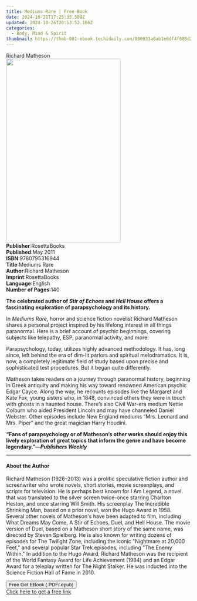 ```yaml
---
title: Mediums Rare | Free Book
date: 2024-10-21T17:25:35.509Z
updated: 2024-10-26T20:53:52.166Z
categories:
  - Body, Mind & Spirit
thumbnail: https://thmb-001-ebook.techidaily.com/800033a0ab1e6df4f685d2235eb50d58f7b9b2fff551e75fb8162753e852e52f.jpg
---
```

<main id="book-container">
  <div class="flex flex-col">
    <div class="book-brief flex-1 py-6 px-4 sm:p-6 md:py-10 md:px-8">
      <!-- brief-->
      <div class="book-brief-main">Richard Matheson</div>
    </div>
    <div
      class="book-meta-info flex-1 grid gap-4 col-start-1 col-end-3 row-start-1 sm:mb-6 sm:grid-cols-4 lg:gap-6 lg:col-start-2 lg:row-end-6 lg:row-span-6 lg:mb-0"
    >
      <div
        class="book-meta-info-left place-content-center mt-4 p-4 text-sm leading-6 col-start-2 col-span-2 dark:text-slate-400"
      >
        <img
          class="w-full h-500 object-cover rounded-lg sm:h-255 sm:col-span-2 lg:col-span-full"
          src="https://img-001-ebook.techidaily.com/ba0e933c068e5d207e71110468cdf2f6573f21aca7dd7bb3dc0d2119e540fa18.jpg"
          alt=""
          width="312"
          height="500"
        />
      </div>
      <div
        class="book-meta-info-right mt-2 col-start-1 row-start-2 col-span-3 self-center"
      >
        <!-- meta data  -->
        <div class="flex flex-col px-4 md:px-8">
          <div class="flex-1">
            <strong>Publisher</strong>:<span class="px-2">RosettaBooks</span>
          </div>
          <div class="flex-1">
            <strong>Published</strong>:<span class="px-2">May 2011</span>
          </div>
          <div class="flex-1">
            <strong>ISBN</strong>:<span class="px-2">9780795316944</span>
          </div>
          <div class="flex-1">
            <strong>Title</strong>:<span class="px-2">Mediums Rare</span>
          </div>
          <div class="flex-1">
            <strong>Author</strong>:<span class="px-2">Richard Matheson</span>
          </div>
          <div class="flex-1">
            <strong>Imprint</strong>:<span class="px-2">RosettaBooks</span>
          </div>
          <div class="flex-1">
            <strong>Language</strong>:<span class="px-2">English</span>
          </div>
          <div class="flex-1">
            <strong>Number of Pages</strong>:<span class="px-2">140</span>
          </div>
        </div>
      </div>
    </div>
    <div class="book-description flex-1 py-6 px-4 sm:p-6 md:py-10 md:px-8">
      <div class="book-description-main">
        <div accordion-content="" id="description">
          <p>
            <b
              >The celebrated author of <i>Stir of Echoes</i> and
              <i>Hell House </i>offers a fascinating exploration of
              parapsychology and its history.</b
            >
          </p>
          <p>
            In <i>Mediums Rare</i>, horror and science fiction novelist Richard
            Matheson shares a personal project inspired by his lifelong interest
            in all things paranormal. Here is a brief account of psychic
            beginnings, covering subjects like telepathy, ESP, paranormal
            activity, and more.
          </p>
          <p>
            Parapsychology, today, utilizes highly advanced methodology. It has,
            long since, left behind the era of dim-lit parlors and spiritual
            melodramatics. It is, now, a completely legitimate field of study
            based upon precise and sophisticated test procedures. But it began
            quite differently.
          </p>
          <p>
            Matheson takes readers on a journey through paranormal history,
            beginning in Greek antiquity and making his way toward renowned
            American psychic Edgar Cayce. Along the way, he recounts episodes
            like the Margaret and Kate Fox, young sisters who, in 1848,
            convinced others they were in touch with ghosts in a haunted house.
            There’s also Civil War-era medium Nettie Colburn who aided President
            Lincoln and may have channeled Daniel Webster. Other episodes
            include New England mediums “Mrs. Leonard and Mrs. Piper” and the
            great magician Harry Houdini.
          </p>
          <b
            >“Fans of parapsychology or of Matheson’s other works should enjoy
            this lively exploration of great topics that inform the genre and
            have become legendary.”—<i>Publishers Weekly</i></b
          >
        </div>
        <div class="accordion-fader"></div>
      </div>
    </div>
    <div class="book-excerpts flex-1 py-6 px-4 sm:p-6 md:py-10 md:px-8">
      <!-- excerpts-->
      <div class="book-excerpts-main">
        <hr />
        <h4 class="placeholder placeholder-heading">
          <span>About the Author</span>
        </h4>
        <p>
          Richard Matheson (1926–2013) was a prolific speculative fiction author
          and screenwriter who wrote novels, short stories, movie screenplays,
          and scripts for television. He is perhaps best known for I Am Legend,
          a novel that was translated to the silver screen twice-once starring
          Charlton Heston, and once starring Will Smith. His screenplay The
          Incredible Shrinking Man, based on a prior novel, won the Hugo Award
          in 1958. Several other novels of Matheson's have been adapted to film,
          including What Dreams May Come, A Stir of Echoes, Duel, and Hell
          House. The movie version of Duel, based on a Matheson short story of
          the same name, was directed by Steven Spielberg. He is also known for
          writing dozens of episodes for The Twilight Zone, including the iconic
          "Nightmare at 20,000 Feet," and several popular Star Trek episodes,
          including "The Enemy Within." In addition to the Hugo Award, Richard
          Matheson was the recipient of the World Fantasy Award for Life
          Achievement (1984) and an Edgar Award for a teleplay written for The
          Night Stalker. He was inducted into the Science Fiction Hall of Fame
          in 2010.
        </p>
      </div>
    </div>
    <div
      class="book-about-author flex-1 py-6 px-4 sm:p-6 md:py-10 md:px-8"
    ></div>
    <div class="book-free-get flex-1 py-6 px-4 sm:p-6 md:py-10 md:px-8">
      <button
        id="btn-free-get"
        class="bg-blue-500 hover:bg-blue-700 text-white font-bold py-2 px-4 rounded"
      >
        Free Get EBook (.PDF/.epub)
      </button>
      <div id="countdown-display" class="px-2 text-lg mt-2"></div>
      <a
        id="free-link"
        class="hidden bg-blue-500 hover:bg-blue-700 text-white font-bold py-2 px-4 rounded"
        href="https://www.ebooks.com/en-us/book/210131800/mediums-rare/richard-matheson/"
        target="_blank"
        >Click here to get a free link</a
      >
    </div>
    <script>
      let countdownTime = 0;
      let countdownInterval = null;
      document
        .getElementById('btn-free-get')
        .addEventListener('click', startCountdown);
      function startCountdown() {
        countdownTime = new Date().getTime() + 60000 * 3;
        countdownInterval = setInterval(updateCountdown, 1000);
        document.getElementById('btn-free-get').disabled = true;
        document
          .getElementById('btn-free-get')
          .classList.add('bg-gray-500', 'cursor-not-allowed');
      }
      function updateCountdown() {
        let currentTime = new Date().getTime();
        let timeLeft = countdownTime - currentTime;
        let secondsLeft = Math.floor(timeLeft / 1000);
        document.getElementById('countdown-display').innerHTML =
          `Remaining time: ${secondsLeft} seconds.`;
        if (secondsLeft <= 0) {
          clearInterval(countdownInterval);
          document.getElementById('btn-free-get').classList.add('hidden');
          document.getElementById('free-link').classList.remove('hidden');
          document.getElementById('countdown-display').innerHTML = '';
        }
      }
    </script>
  </div>
</main>

<ins class="adsbygoogle"
      style="display:block"
      data-ad-client="ca-pub-7571918770474297"
      data-ad-slot="8358498916"
      data-ad-format="auto"
      data-full-width-responsive="true"></ins>
    